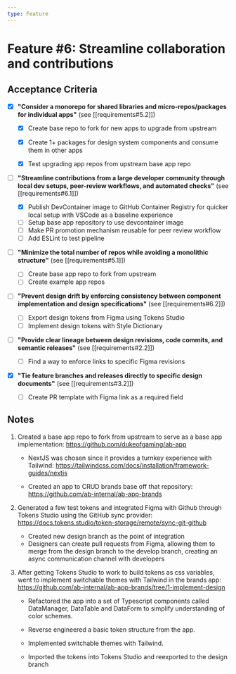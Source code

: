 ```yaml
---
type: Feature
---
```


# Feature #6: Streamline collaboration and contributions



## Acceptance Criteria

- [x] **"Consider a monorepo for shared libraries and micro-repos/packages for individual apps"** (see [[requirements#5.2]])

    - [x] Create base repo to fork for new apps to upgrade from upstream
    - [x] Create 1+ packages for design system components and consume them in other apps
    - [x] Test upgrading app repos from upstream base app repo


- [ ] **"Streamline contributions from a large developer community through local dev setups, peer-review workflows, and automated checks"** (see [[requirements#6.1]])

    - [x] Publish DevContainer image to GitHub Container Registry for quicker local setup with VSCode as a baseline experience
    - [ ] Setup base app repository to use devcontainer image
    - [ ] Make PR promotion mechanism reusable for peer review workflow
    - [ ] Add ESLint to test pipeline

- [ ] **"Minimize the total number of repos while avoiding a monolithic structure"** (see [[requirements#5.1]])

    - [ ] Create base app repo to fork from upstream
    - [ ] Create example app repos

- [ ] **"Prevent design drift by enforcing consistency between component implementation and design specifications"** (see [[requirements#6.2]])

    - [ ] Export design tokens from Figma using Tokens Studio
    - [ ] Implement design tokens with Style Dictionary

- [ ] **"Provide clear lineage between design revisions, code commits, and semantic releases"** (see [[requirements#2.2]])

    - [ ] Find a way to enforce links to specific Figma revisions

- [x] **"Tie feature branches and releases directly to specific design documents"** (see [[requirements#3.2]])

    - [ ] Create PR template with Figma link as a required field


## Notes

<!-- Topics and details discovered throughout discussion, design and implementation -->

1. Created a base app repo to fork from upstream to serve as a base app implementation: https://github.com/dukeofgaming/ab-app

    - NextJS was chosen since it provides a turnkey experience with Tailwind: https://tailwindcss.com/docs/installation/framework-guides/nextjs

    - Created an app to CRUD brands base off that repository: https://github.com/ab-internal/ab-app-brands

2. Generated a few test tokens and integrated Figma with Github through Tokens Studio using the  GitHub sync provider: https://docs.tokens.studio/token-storage/remote/sync-git-github

    - Created new design branch as the point of integration
    - Designers can create pull requests from Figma, allowing them to merge from the design branch to the develop branch, creating an async communication channel with developers

3. After getting Tokens Studio to work to build tokens as css variables, went to implement switchable themes with Tailwind in the brands app: https://github.com/ab-internal/ab-app-brands/tree/1-implement-design

    - Refactored the app into a set of Typescript components called DataManager, DataTable and DataForm to simplify understanding of color schemes.

    - Reverse engineered a basic token structure from the app.

    - Implemented switchable themes with Tailwind.

    - Imported the tokens into Tokens Studio and reexported to the design branch